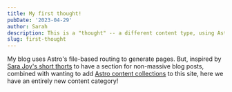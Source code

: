 ```yaml
---
title: My first thought!
pubDate: '2023-04-29'
author: Sarah
description: This is a "thought" -- a different content type, using Astro's content collections.
slug: first-thought
---
```


My blog uses Astro's file-based routing to generate pages. But, inspired by [Sara Joy's short thorts](https://sarajoy.dev/blog/short/) to have a section for non-massive blog posts, combined with wanting to add [Astro content collections](https://docs.astro.build/en/guides/content-collections/) to this site, here we have an entirely new content category!